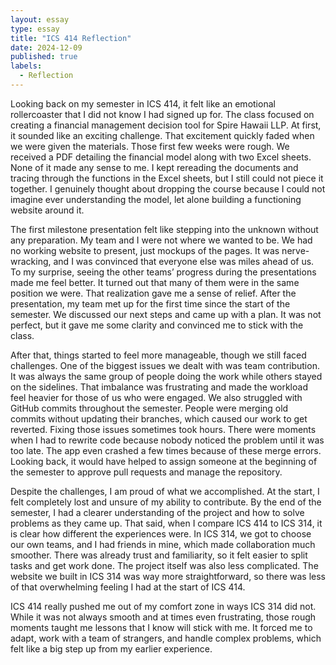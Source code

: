 ```yaml
---
layout: essay
type: essay
title: "ICS 414 Reflection"
date: 2024-12-09
published: true
labels:
  - Reflection
---
```


Looking back on my semester in ICS 414, it felt like an emotional rollercoaster that I did not know I had signed up for. The class focused on creating a financial management decision tool for Spire Hawaii LLP. At first, it sounded like an exciting challenge. That excitement quickly faded when we were given the materials. Those first few weeks were rough. We received a PDF detailing the financial model along with two Excel sheets. None of it made any sense to me. I kept rereading the documents and tracing through the functions in the Excel sheets, but I still could not piece it together. I genuinely thought about dropping the course because I could not imagine ever understanding the model, let alone building a functioning website around it.

The first milestone presentation felt like stepping into the unknown without any preparation. My team and I were not where we wanted to be. We had no working website to present, just mockups of the pages. It was nerve-wracking, and I was convinced that everyone else was miles ahead of us. To my surprise, seeing the other teams’ progress during the presentations made me feel better. It turned out that many of them were in the same position we were. That realization gave me a sense of relief. After the presentation, my team met up for the first time since the start of the semester. We discussed our next steps and came up with a plan. It was not perfect, but it gave me some clarity and convinced me to stick with the class.

After that, things started to feel more manageable, though we still faced challenges. One of the biggest issues we dealt with was team contribution. It was always the same group of people doing the work while others stayed on the sidelines. That imbalance was frustrating and made the workload feel heavier for those of us who were engaged. We also struggled with GitHub commits throughout the semester. People were merging old commits without updating their branches, which caused our work to get reverted. Fixing those issues sometimes took hours. There were moments when I had to rewrite code because nobody noticed the problem until it was too late. The app even crashed a few times because of these merge errors. Looking back, it would have helped to assign someone at the beginning of the semester to approve pull requests and manage the repository.

Despite the challenges, I am proud of what we accomplished. At the start, I felt completely lost and unsure of my ability to contribute. By the end of the semester, I had a clearer understanding of the project and how to solve problems as they came up. That said, when I compare ICS 414 to ICS 314, it is clear how different the experiences were. In ICS 314, we got to choose our own teams, and I had friends in mine, which made collaboration much smoother. There was already trust and familiarity, so it felt easier to split tasks and get work done. The project itself was also less complicated. The website we built in ICS 314 was way more straightforward, so there was less of that overwhelming feeling I had at the start of ICS 414.

ICS 414 really pushed me out of my comfort zone in ways ICS 314 did not. While it was not always smooth and at times even frustrating, those rough moments taught me lessons that I know will stick with me. It forced me to adapt, work with a team of strangers, and handle complex problems, which felt like a big step up from my earlier experience.
